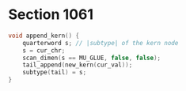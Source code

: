 # Section 1061

```c builder/boxes_and_lists.c
void append_kern() {
    quarterword s; // |subtype| of the kern node
    s = cur_chr;
    scan_dimen(s == MU_GLUE, false, false);
    tail_append(new_kern(cur_val));
    subtype(tail) = s;
}
```
